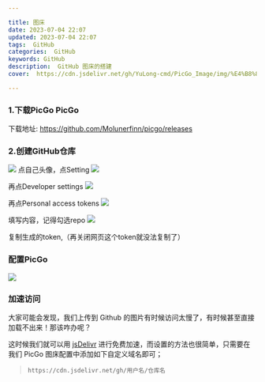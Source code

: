 ```yaml
---

title: 图床
date: 2023-07-04 22:07
updated: 2023-07-04 22:07
tags:  GitHub
categories:  GitHub
keywords: GitHub
description:  GitHub 图床的搭建
cover:  https://cdn.jsdelivr.net/gh/YuLong-cmd/PicGo_Image/img/%E4%B8%8B%E8%BD%BD.jpg

---
```


### 1.下载PicGo PicGo
下载地址: https://github.com/Molunerfinn/picgo/releases

### 2.创建GitHub仓库
![](https://cdn.jsdelivr.net/gh/YuLong-cmd/PicGo_Image/img/8nOEIH.png)
点自己头像，点Setting
![](https://cdn.jsdelivr.net/gh/YuLong-cmd/PicGo_Image/img/8nOx0S.png)

再点Developer settings
![](https://cdn.jsdelivr.net/gh/YuLong-cmd/PicGo_Image/img/8nOzTg.jpg)

再点Personal access tokens
![](https://cdn.jsdelivr.net/gh/YuLong-cmd/PicGo_Image/img/8nXpkQ.png)

填写内容，记得勾选repo
![](https://cdn.jsdelivr.net/gh/YuLong-cmd/PicGo_Image/img/8nXCfs.png)
 
复制生成的token,（再关闭网页这个token就没法复制了）

### 配置PicGo

![](https://cdn.jsdelivr.net/gh/YuLong-cmd/PicGo_Image/img/20230704220025.png)

### 加速访问

大家可能会发现，我们上传到 Github 的图片有时候访问太慢了，有时候甚至直接加载不出来！那该咋办呢？

这时候我们就可以用 [jsDelivr](https://link.zhihu.com/?target=https%3A//www.jsdelivr.com/) 进行免费加速，而设置的方法也很简单，只需要在我们 PicGo 图床配置中添加如下自定义域名即可；

> `https://cdn.jsdelivr.net/gh/用户名/仓库名`